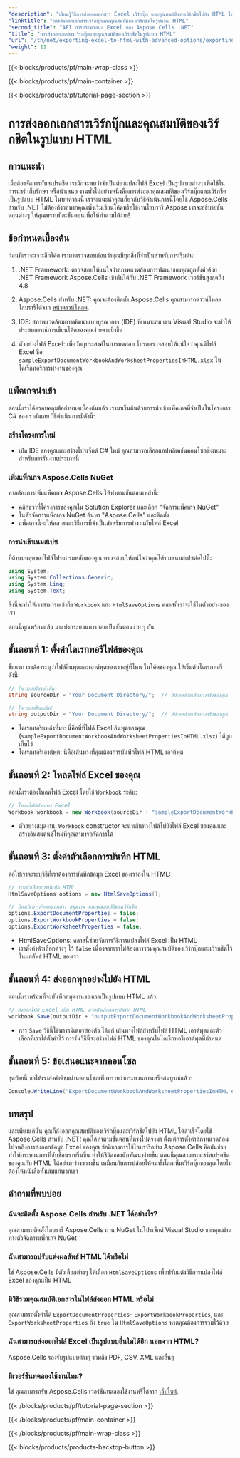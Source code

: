 ```yaml
---
"description": "เรียนรู้วิธีการส่งออกเอกสาร Excel เวิร์กบุ๊ก และคุณสมบัติของเวิร์กชีตไปยัง HTML โดยใช้ Aspose.Cells สำหรับ .NET มีคู่มือทีละขั้นตอนง่ายๆ รวมอยู่ด้วย"
"linktitle": "การส่งออกเอกสารเวิร์กบุ๊กและคุณสมบัติของเวิร์กชีตในรูปแบบ HTML"
"second_title": "API การประมวลผล Excel ของ Aspose.Cells .NET"
"title": "การส่งออกเอกสารเวิร์กบุ๊กและคุณสมบัติของเวิร์กชีตในรูปแบบ HTML"
"url": "/th/net/exporting-excel-to-html-with-advanced-options/exporting-document-workbook-and-worksheet-properties/"
"weight": 11
---
```


{{< blocks/products/pf/main-wrap-class >}}

{{< blocks/products/pf/main-container >}}

{{< blocks/products/pf/tutorial-page-section >}}

# การส่งออกเอกสารเวิร์กบุ๊กและคุณสมบัติของเวิร์กชีตในรูปแบบ HTML

## การแนะนำ

เมื่อต้องจัดการกับสเปรดชีต เรามักจะพบว่าจำเป็นต้องแปลงไฟล์ Excel เป็นรูปแบบต่างๆ เพื่อใช้ในการแชร์ เก็บรักษา หรือนำเสนอ งานทั่วไปอย่างหนึ่งคือการส่งออกคุณสมบัติของเวิร์กบุ๊กและเวิร์กชีตเป็นรูปแบบ HTML ในบทความนี้ เราจะแนะนำคุณเกี่ยวกับวิธีดำเนินการนี้โดยใช้ Aspose.Cells สำหรับ .NET ไม่ต้องกังวลหากคุณเพิ่งเริ่มเขียนโค้ดหรือใช้งานไลบรารี Aspose เราจะอธิบายขั้นตอนต่างๆ ให้คุณทราบทีละขั้นตอนเพื่อให้ทำตามได้ง่าย!

## ข้อกำหนดเบื้องต้น

ก่อนที่เราจะเจาะลึกโค้ด เรามาตรวจสอบก่อนว่าคุณมีทุกสิ่งที่จำเป็นสำหรับการเริ่มต้น:

1. .NET Framework: ตรวจสอบให้แน่ใจว่าสภาพแวดล้อมการพัฒนาของคุณถูกตั้งค่าด้วย .NET Framework Aspose.Cells เข้ากันได้กับ .NET Framework เวอร์ชันสูงสุดถึง 4.8
   
2. Aspose.Cells สำหรับ .NET: คุณจะต้องติดตั้ง Aspose.Cells คุณสามารถดาวน์โหลดไลบรารีได้จาก [หน้าดาวน์โหลด](https://releases-aspose.com/cells/net/). 

3. IDE: สภาพแวดล้อมการพัฒนาแบบบูรณาการ (IDE) ที่เหมาะสม เช่น Visual Studio จะทำให้ประสบการณ์การเขียนโค้ดของคุณง่ายดายยิ่งขึ้น

4. ตัวอย่างไฟล์ Excel: เพื่อวัตถุประสงค์ในการทดสอบ โปรดตรวจสอบให้แน่ใจว่าคุณมีไฟล์ Excel ชื่อ `sampleExportDocumentWorkbookAndWorksheetPropertiesInHTML.xlsx` ในไดเร็กทอรีการทำงานของคุณ

## แพ็คเกจนำเข้า

ตอนนี้เราได้ครอบคลุมข้อกำหนดเบื้องต้นแล้ว เรามาเริ่มต้นด้วยการนำเข้าแพ็คเกจที่จำเป็นในโครงการ C# ของเรากันเลย วิธีดำเนินการมีดังนี้:

### สร้างโครงการใหม่

- เปิด IDE ของคุณและสร้างโปรเจ็กต์ C# ใหม่ คุณสามารถเลือกแอปพลิเคชันคอนโซลซึ่งเหมาะสำหรับการรันงานประเภทนี้

### เพิ่มแพ็กเกจ Aspose.Cells NuGet

หากต้องการเพิ่มแพ็คเกจ Aspose.Cells ให้ทำตามขั้นตอนเหล่านี้:

- คลิกขวาที่โครงการของคุณใน Solution Explorer และเลือก "จัดการแพ็คเกจ NuGet"
- ในตัวจัดการแพ็กเกจ NuGet ค้นหา "Aspose.Cells" และติดตั้ง
- แพ็คเกจนี้จะให้คลาสและวิธีการที่จำเป็นสำหรับการทำงานกับไฟล์ Excel

### การนำเข้าเนมสเปซ

ที่ด้านบนสุดของไฟล์โปรแกรมหลักของคุณ ตรวจสอบให้แน่ใจว่าคุณได้รวมเนมสเปซต่อไปนี้:

```csharp
using System;
using System.Collections.Generic;
using System.Linq;
using System.Text;
```

สิ่งนี้จะทำให้เราสามารถเข้าถึง `Workbook` และ `HtmlSaveOptions` คลาสที่เราจะใช้ในตัวอย่างของเรา

ตอนนี้คุณพร้อมแล้ว มาแบ่งกระบวนการออกเป็นขั้นตอนง่าย ๆ กัน

## ขั้นตอนที่ 1: ตั้งค่าไดเรกทอรีไฟล์ของคุณ

ขั้นแรก เราต้องระบุว่าไฟล์อินพุตและเอาต์พุตของเราอยู่ที่ไหน ในโค้ดของคุณ ให้เริ่มต้นไดเรกทอรีดังนี้:

```csharp
// ไดเรกทอรีแหล่งที่มา
string sourceDir = "Your Document Directory/";  // อัปเดตด้วยเส้นทางจริงของคุณ

// ไดเรกทอรีผลลัพธ์
string outputDir = "Your Document Directory/";  // อัปเดตด้วยเส้นทางจริงของคุณ
```

- ไดเรกทอรีแหล่งที่มา: นี่คือที่ที่ไฟล์ Excel อินพุตของคุณ (`sampleExportDocumentWorkbookAndWorksheetPropertiesInHTML.xlsx`) ได้ถูกเก็บไว้
- ไดเรกทอรีเอาต์พุต: นี่คือเส้นทางที่คุณต้องการบันทึกไฟล์ HTML เอาต์พุต

## ขั้นตอนที่ 2: โหลดไฟล์ Excel ของคุณ

ตอนนี้เราต้องโหลดไฟล์ Excel โดยใช้ `Workbook` ระดับ:

```csharp
// โหลดไฟล์ตัวอย่าง Excel
Workbook workbook = new Workbook(sourceDir + "sampleExportDocumentWorkbookAndWorksheetPropertiesInHTML.xlsx");
```

- ตัวอย่างสมุดงาน: `Workbook` constructor จะนำเส้นทางไฟล์ไปยังไฟล์ Excel ของคุณและสร้างอินสแตนซ์ใหม่ที่คุณสามารถจัดการได้

## ขั้นตอนที่ 3: ตั้งค่าตัวเลือกการบันทึก HTML

ต่อไปเราจะระบุวิธีที่เราต้องการบันทึกข้อมูล Excel ของเราลงใน HTML:

```csharp
// ระบุตัวเลือกการบันทึก HTML
HtmlSaveOptions options = new HtmlSaveOptions();

// ป้องกันการส่งออกเอกสาร สมุดงาน และคุณสมบัติของเวิร์กชีต
options.ExportDocumentProperties = false;
options.ExportWorkbookProperties = false;
options.ExportWorksheetProperties = false;
```

- HtmlSaveOptions: คลาสนี้ช่วยจัดการวิธีการแปลงไฟล์ Excel เป็น HTML
- เราตั้งค่าตัวเลือกต่างๆ ไว้ `false` เนื่องจากเราไม่ต้องการรวมคุณสมบัติของเวิร์กบุ๊กและเวิร์กชีตไว้ในผลลัพธ์ HTML ของเรา

## ขั้นตอนที่ 4: ส่งออกทุกอย่างไปยัง HTML

ตอนนี้เราพร้อมที่จะบันทึกสมุดงานของเราเป็นรูปแบบ HTML แล้ว:

```csharp
// ส่งออกไฟล์ Excel เป็น HTML ด้วยตัวเลือกการบันทึก HTML
workbook.Save(outputDir + "outputExportDocumentWorkbookAndWorksheetPropertiesInHTML.html", options);
```

- การ `Save` วิธีนี้ใช้พารามิเตอร์สองตัว ได้แก่ เส้นทางไฟล์สำหรับไฟล์ HTML เอาต์พุตและตัวเลือกที่เราได้ตั้งค่าไว้ การรันวิธีนี้จะสร้างไฟล์ HTML ของคุณในไดเร็กทอรีเอาต์พุตที่กำหนด

## ขั้นตอนที่ 5: ข้อเสนอแนะจากคอนโซล

สุดท้ายนี้ ขอให้เราส่งคำติชมผ่านคอนโซลเพื่อทราบว่ากระบวนการเสร็จสมบูรณ์แล้ว:

```csharp
Console.WriteLine("ExportDocumentWorkbookAndWorksheetPropertiesInHTML executed successfully.");
```

## บทสรุป

และเพียงแค่นั้น คุณก็ส่งออกคุณสมบัติของเวิร์กบุ๊กและเวิร์กชีตไปยัง HTML ได้สำเร็จโดยใช้ Aspose.Cells สำหรับ .NET! คุณได้ทำตามขั้นตอนที่ตรงไปตรงมา ตั้งแต่การตั้งค่าสภาพแวดล้อมไปจนถึงการส่งออกข้อมูล Excel ของคุณ ข้อดีของการใช้ไลบรารีอย่าง Aspose.Cells คือมันช่วยทำให้กระบวนการที่ซับซ้อนราบรื่นขึ้น ทำให้ชีวิตของนักพัฒนาง่ายขึ้น ตอนนี้คุณสามารถแชร์สเปรดชีตของคุณกับ HTML ได้อย่างกว้างขวางขึ้น เหมือนกับการปล่อยให้คนทั้งโลกเห็นเวิร์กบุ๊กของคุณโดยไม่ต้องให้หนังสือทั้งเล่มแก่พวกเขา

## คำถามที่พบบ่อย

### ฉันจะติดตั้ง Aspose.Cells สำหรับ .NET ได้อย่างไร?  
คุณสามารถติดตั้งไลบรารี Aspose.Cells ผ่าน NuGet ในโปรเจ็กต์ Visual Studio ของคุณผ่านทางตัวจัดการแพ็กเกจ NuGet

### ฉันสามารถปรับแต่งผลลัพธ์ HTML ได้หรือไม่  
ใช่ Aspose.Cells มีตัวเลือกต่างๆ ให้เลือก `HtmlSaveOptions` เพื่อปรับแต่งวิธีการแปลงไฟล์ Excel ของคุณเป็น HTML

### มีวิธีรวมคุณสมบัติเอกสารในไฟล์ส่งออก HTML หรือไม่  
คุณสามารถตั้งค่าได้ `ExportDocumentProperties`- `ExportWorkbookProperties`, และ `ExportWorksheetProperties` ถึง `true` ใน `HtmlSaveOptions` หากคุณต้องการรวมไว้ด้วย

### ฉันสามารถส่งออกไฟล์ Excel เป็นรูปแบบอื่นใดได้อีก นอกจาก HTML?  
Aspose.Cells รองรับรูปแบบต่างๆ รวมถึง PDF, CSV, XML และอื่นๆ

### มีเวอร์ชันทดลองใช้งานไหม?  
ใช่ คุณสามารถรับ Aspose.Cells เวอร์ชันทดลองใช้งานฟรีได้จาก [เว็บไซต์](https://releases-aspose.com/).

{{< /blocks/products/pf/tutorial-page-section >}}

{{< /blocks/products/pf/main-container >}}

{{< /blocks/products/pf/main-wrap-class >}}

{{< blocks/products/products-backtop-button >}}